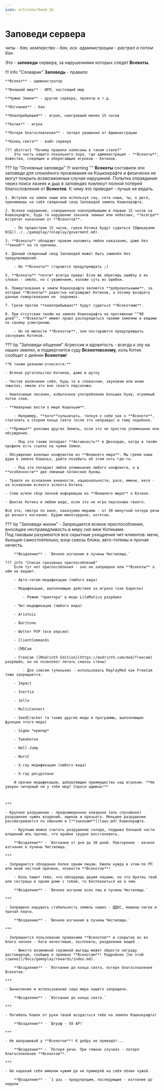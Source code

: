 ```yaml
---
icon: octicons/book-16
---
```


# Заповеди сервера
*читы - бан, кемперство - бан, оск. администрации - растрел а потом бан*

Это - **заповеди** сервера, за нарушениями которых следят **Всекоты**.

!!! info "Словарик"
    **Заповедь** - правило

    **Всекот** - администратор

    **Внешний мир** - ИРЛ, настоящий мир

    **Чужие Земли** - другие сервера, проекты и т.д.

    **Изгнание** - бан

    **Новоприбывший** - игрок, наигравший менее 15 часов

    **Котик** - игрок

    **Потеря благословления** - потеря уважения от Администрации

    **Конец света** - вайп сервера

    ??? abstract "Почему правила написаны в таком стиле?"
        Это часть нашего локального лора, где администрация - **Всекоты**, божества, следящие и оберегающие игроков - Котиков.

??? tip "Основные заповеди"
    !!! warning ""
        **Всекоты** составили эти заповеди для спокойного проживания на Кошкокрафте и физически не могут покрыть всевозможные случаи нарушений. Попытка оправдания через поиск лазеек и дыр в заповедях повлекут полной потерей благословления от **Всекотов**. К чему это приводит - лучше не ведать.

    1. Вступив на земли наши или используя соц. сети наши, ты, о дитя, принимаешь на себя священный свод Заповедей земель Кошкокрафта.

    2. Всякое нарушение, совершенное новоприбывшим в первые 15 часов на Кошкокрафте, будь то нарушение законов земных или небесных, **всегда** встретит наказание от **Всекотов**.

        - По прошествии 15 часов, грехи Котика будут судиться [Офицерами КСБ](../../gameplay/roleplay/goverment.md).
    
    3. **Всекоты** обладают правом наложить любое наказание, даже без **явной** на то причины.

    4. Данный священный свод Заповедей может быть заменён без предупреждений.

        - Но **Всекоты** стараются предупреждать ;)

    5. **Всекоты** *почти* всегда правы! Если же обретешь ошибку в их словах - смело, но с уважением, изложи суть их ошибки.

    6. Пожертвования в земли Кошкокрафта являются **добровольными**, за которые **Всекоты** радостно награждают Котиков, а посему возврату данные пожертвования не  подлежат.

    7. Грехи против **новоприбывших** будут судиться **Всекотами**.

    8. При отсутсвии твоём на землях Кошкокрафта на протяжении ^^90 дней^^, **Всекоты** имеют право распорядиться твоими землями и вещами по своему усмотрению.

        - Но по милости **Всекотов**, они постараются предупреждать заснувших Котиков.

??? tip "Заповеди общения"
    Агрессия и ядовитость - всегда к злу на наших землях, и подвергнется суду **Всекотовскому**, коль Котик сообщит о деянии **Всекотам**!
    
    **К таким деяниям относятся:**

    - Всякое ругательство Котиков, даже в шутку

    - Частое величание себя, будь то в словесном, звуковом или ином смыслах, ежели это вне своего персонажа.

    - Навязчивые писания, избыточное употребление больших букв, огромный поток слов.

    - **Неверные вести о мире Кошачьем**.

        - Например, **кото**хульничать. толкуя о себе как о **Всекоте**, глаголить о скором конце света (если это неправда) и тому подобное.

    - **Прямая** реклама других Земель, если это не простое упоминание или обсуждение.

        - Под это также попадает **Активность** в Дискорде, когда в твоём профиле есть ссылка на чужие Земли.

    - Обсуждение военных конфликтов из **Внешнего мира**. Мы греем наши души в землях Кошачьх, дайте позабыть об этом хоть где-то.

        - Под это попадает любое упоминание любого конфликта, и в **особенности** две смешные латинские буквы.

    - Травля на основании внешности, национальности, расе, имени, весе - на основании всякого аспекта Котика.

    - Слив и/или сбор личной информации из **Внешнего мира** о Котике.

    - Шантах Котика в любом виде, если это не игра персонажа твоего.

    Всё это, смотря по вине, наказуемо мерами - от 30 минутной потери речи до вечного изгнания. Будем милосерднее, котятки.

??? tip "Заповеди жизни"
    - Запрещается всякое приспособление, вносящее несправедливость в меру сил меж Котиками.<br>
    Под таковым разумеются все скрытные ухищрения чит-клиентов: мечи, бьющие самостоятельно, взор сквозь блоки, авто-тотемы и прочая нечесть.

        **Воздаяние** - `Вечное изгнание в пучины Чистилища.`

    ??? info "Список греховных приспособлений"
        Если тут нет приспособления - оно не запрещено или **Всекоты** о нём не ведают.

        - Авто-тотем модификации (любого вида)

        - Модификации, выполняющие действия за игрока (как Баритон)

            - Режим "принтера" в моде LiteMatica разрёшен

        - Чит-модификации (любого вида)

        - Aristois

        - Baritone

        - Better PVP (все версии)
        
        - ClientCommands
        
        - CMDCam
        
        - FreeCam ([Modrinth Edition](https://modrinth.com/mod/freecam) разрешён, он не позволяет летать сквозь стены)
        
            - Для совсем тупеньких - использовать ReplayMod как FreeCam тоже запрещается.
        
        - Impact
        
        - Inertia
        
        - Jello
        
        - MultiConnect
        
        - SeedCracker (а также другие моды и программы, выполняющие функции этого мода)
        
        - Sigma *крипер*
        
        - Tweakeroo
        
        - Wall-Jump
        
        - Wurst
        
        - X-ray модификации (любого вида)
        
        - X-ray ресурспаки
        
        И прочие модификации, добавляющие преимущество над игроком. **Не уверен читерный ли у тебя мод? Спроси админа!**
    
    

    ***

    - Крупное разрушение - преднамеренное коварное (иль случайное) разрушение чужих владений, ящиков и прочьего. Меньшее разрушение рассматривается по обычаям и [**законам**](laws.md) Кошкокрафта.

        - Крупным можно считать разрушение склада, подрыва большой части владений иль прочее, что крайне трудно восстановить.

        **Воздаяние** - `Изгнание от дня до 30 дней. Повторение - вечное изгнание в пучины Чистилища.`

    ***

    - Запрещается обладание более одним лицом. Ежели нужда в этом по РП или иной честной причине, оповести **Всекотов**!

        - Коль пишет тебе, что обладаешь двумя лицами, но это братец твой или сестрица в одном доме с тобой, то беспокоиться не о чем.

        **Воздаяние** - `Вечное изгание всех лиц в пучины Чистилища.`

    ***

    - Запрещено нарушать стабильность земель наших - ДДОС, машины лагов и прочая порча.

        **Воздаяние** - `Вечное изгнание в пучины Чистилища.`

    ***

    - Запрещается пользование промахами **Всекотов** и сокрытие их во благо личное - баги нечестивые, эксплоиты, раздвоение вещей .

        - Вместо возможной скромной выгоды может обрести награду достоверную, сообщив о промахе **Всекотам**! Подробнее [по этой ссылке](/docs/gameplay/rewards/index.md).

        **Воздаяние** - `Изгнание до конца света, потеря благословления Всекотов.`

    ***

    - Вычисление и использование сида мира нашего запрещено.

        **Воздаяние** - `Изгнание до конца света.`

    ***

    - Погибель Кошек от руки твоей воздасться тебе на землях Кошкокрафта!

        **Воздаяние** - `Штраф - 50 АР!`

    ***

    - Не выпрашивай у **Всекотов**! К добру не приведёт...

        **Воздаяние** - `Потеря речи. При тяжких случаях - потеря благословления **Всекотов**.`

    ***

    - Не нарекай себя именем чужим да не примеряй на себя облик чужой.

        **Воздаяние** - `1 раз - предупредим, последующие - изгнание до недели`